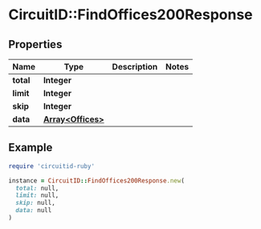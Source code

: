 # CircuitID::FindOffices200Response

## Properties

| Name | Type | Description | Notes |
| ---- | ---- | ----------- | ----- |
| **total** | **Integer** |  |  |
| **limit** | **Integer** |  |  |
| **skip** | **Integer** |  |  |
| **data** | [**Array&lt;Offices&gt;**](Offices.md) |  |  |

## Example

```ruby
require 'circuitid-ruby'

instance = CircuitID::FindOffices200Response.new(
  total: null,
  limit: null,
  skip: null,
  data: null
)
```

